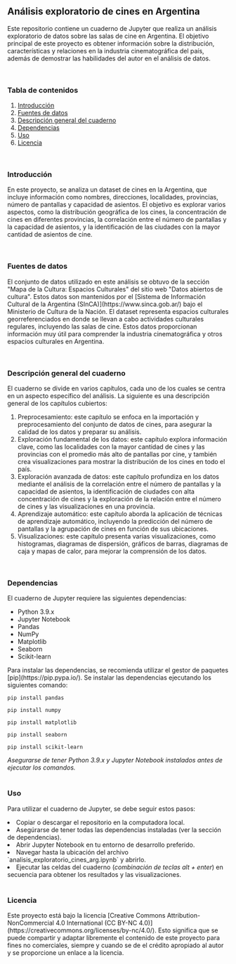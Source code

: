 <h2><b>Análisis exploratorio de cines en Argentina</b></h2>
<p>Este repositorio contiene un cuaderno de Jupyter que realiza un análisis exploratorio de datos sobre las salas de cine en Argentina. El objetivo principal de este proyecto es obtener información sobre la distribución, características y relaciones en la industria cinematográfica del país, además de demostrar las habilidades del autor en el análisis de datos.</p>
<br>
<h3><b>Tabla de contenidos</b></h3>
<ol>
 <li><u>Introducción</u></li>
 <li><u>Fuentes de datos</u></li>
 <li><u>Descripción general del cuaderno</u></li>
 <li><u>Dependencias</u></li>
 <li><u>Uso</u></li>
 <li><u>Licencia</u></li>
</ol>
<br>
<h3><b>Introducción</b></h3>
<p>En este proyecto, se analiza un dataset de cines en la Argentina, que incluye información como nombres, direcciones, localidades, provincias, número de pantallas y capacidad de asientos. El objetivo es explorar varios aspectos, como la distribución geográfica de los cines, la concentración de cines en diferentes provincias, la correlación entre el número de pantallas y la capacidad de asientos, y la identificación de las ciudades con la mayor cantidad de asientos de cine.</p>
<br>
<h3><b>Fuentes de datos</b></h3>
<p>El conjunto de datos utilizado en este análisis se obtuvo de la sección "Mapa de la Cultura: Espacios Culturales" del sitio web "Datos abiertos de cultura". Estos datos son mantenidos por el [Sistema de Información Cultural de la Argentina (SInCA)](https://www.sinca.gob.ar/) bajo el Ministerio de Cultura de la Nación. El dataset representa espacios culturales georreferenciados en donde se llevan a cabo actividades culturales regulares, incluyendo las salas de cine. Estos datos proporcionan información muy útil para comprender la industria cinematográfica y otros espacios culturales en Argentina.</p>
<br>
<h3><b>Descripción general del cuaderno</b></h3>
<p>El cuaderno se divide en varios capítulos, cada uno de los cuales se centra en un aspecto específico del análisis. La siguiente es una descripción general de los capítulos cubiertos:</p>
<ol>
<li>Preprocesamiento: este capítulo se enfoca en la importación y preprocesamiento del conjunto de datos de cines, para asegurar la calidad de los datos y preparar su análisis.</li>
<li>Exploración fundamental de los datos: este capítulo explora información clave, como las localidades con la mayor cantidad de cines y las provincias con el promedio más alto de pantallas por cine, y también crea visualizaciones para mostrar la distribución de los cines en todo el país.</li>
<li>Exploración avanzada de datos: este capítulo profundiza en los datos mediante el análisis de la correlación entre el número de pantallas y la capacidad de asientos, la identificación de ciudades con alta concentración de cines y la exploración de la relación entre el número de cines y las visualizaciones en una provincia.</li>
<li>Aprendizaje automático: este capítulo aborda la aplicación de técnicas de aprendizaje automático, incluyendo la predicción del número de pantallas y la agrupación de cines en función de sus ubicaciones.</li>
<li>Visualizaciones: este capítulo presenta varias visualizaciones, como histogramas, diagramas de dispersión, gráficos de barras, diagramas de caja y mapas de calor, para mejorar la comprensión de los datos.</li>
</ol>
<br>
<h3><b>Dependencias</b></h3>
El cuaderno de Jupyter requiere las siguientes dependencias:
<ul>
<li> Python 3.9.x</li>
<li> Jupyter Notebook</li>
<li> Pandas</li>
<li> NumPy</li>
<li> Matplotlib</li>
<li> Seaborn</li>
<li> Scikit-learn</li>
</ul>
<p>Para instalar las dependencias, se recomienda utilizar el gestor de paquetes [pip](https://pip.pypa.io/). Se instalar las dependencias ejecutando los siguientes comando:</p>

    pip install pandas

    pip install numpy
    
    pip install matplotlib
    
    pip install seaborn
    
    pip install scikit-learn


<em> Asegurarse de tener Python 3.9.x y Jupyter Notebook instalados antes de ejecutar los comandos.</em>
<br>
<br>
<h3><b>Uso</b></h3>
<p>Para utilizar el cuaderno de Jupyter, se debe seguir estos pasos:</p>
<li> Copiar o descargar el repositorio en la computadora local.</li>
<li>Asegúrarse de tener todas las dependencias instaladas (ver la sección de dependencias).</li>
<li>Abrir Jupyter Notebook en tu entorno de desarrollo preferido.</li>
<li>Navegar hasta la ubicación del archivo `analisis_exploratorio_cines_arg.ipynb` y abrirlo.</li>
<li>Ejecutar las celdas del cuaderno (<em>combinación de teclas alt + enter</em>) en secuencia para obtener los resultados y las visualizaciones.</li>
<br>
<h3><b>Licencia</b></h3>
<p>Este proyecto está bajo la licencia [Creative Commons Attribution-NonCommercial 4.0 International (CC BY-NC 4.0)](https://creativecommons.org/licenses/by-nc/4.0/). Esto significa que se puede compartir y adaptar libremente el contenido de este proyecto para fines no comerciales, siempre y cuando se de el crédito apropiado al autor y se proporcione un enlace a la licencia.</p>